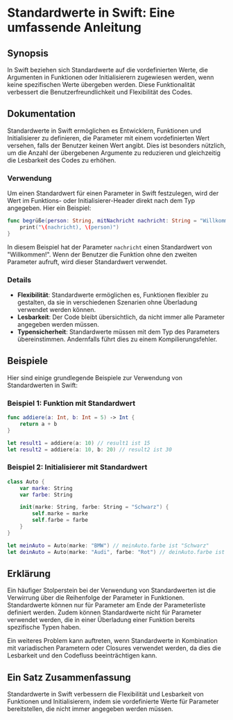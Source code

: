 <!--
Meta Description: # Standardwerte in Swift: Eine umfassende Anleitung ## Synopsis In Swift beziehen sich Standardwerte auf die vordefinierten Werte, die Argumenten in F...
Meta Keywords: die, standardwerte, swift, parameter, der
-->

# Standardwerte in Swift: Eine umfassende Anleitung

## Synopsis
In Swift beziehen sich Standardwerte auf die vordefinierten Werte, die Argumenten in Funktionen oder Initialisierern zugewiesen werden, wenn keine spezifischen Werte übergeben werden. Diese Funktionalität verbessert die Benutzerfreundlichkeit und Flexibilität des Codes.

## Dokumentation
Standardwerte in Swift ermöglichen es Entwicklern, Funktionen und Initialisierer zu definieren, die Parameter mit einem vordefinierten Wert versehen, falls der Benutzer keinen Wert angibt. Dies ist besonders nützlich, um die Anzahl der übergebenen Argumente zu reduzieren und gleichzeitig die Lesbarkeit des Codes zu erhöhen.

### Verwendung
Um einen Standardwert für einen Parameter in Swift festzulegen, wird der Wert im Funktions- oder Initialisierer-Header direkt nach dem Typ angegeben. Hier ein Beispiel:

```swift
func begrüße(person: String, mitNachricht nachricht: String = "Willkommen!") {
    print("\(nachricht), \(person)")
}
```

In diesem Beispiel hat der Parameter `nachricht` einen Standardwert von "Willkommen!". Wenn der Benutzer die Funktion ohne den zweiten Parameter aufruft, wird dieser Standardwert verwendet.

### Details
- **Flexibilität**: Standardwerte ermöglichen es, Funktionen flexibler zu gestalten, da sie in verschiedenen Szenarien ohne Überladung verwendet werden können.
- **Lesbarkeit**: Der Code bleibt übersichtlich, da nicht immer alle Parameter angegeben werden müssen.
- **Typensicherheit**: Standardwerte müssen mit dem Typ des Parameters übereinstimmen. Andernfalls führt dies zu einem Kompilierungsfehler.

## Beispiele
Hier sind einige grundlegende Beispiele zur Verwendung von Standardwerten in Swift:

### Beispiel 1: Funktion mit Standardwert
```swift
func addiere(a: Int, b: Int = 5) -> Int {
    return a + b
}

let result1 = addiere(a: 10) // result1 ist 15
let result2 = addiere(a: 10, b: 20) // result2 ist 30
```

### Beispiel 2: Initialisierer mit Standardwert
```swift
class Auto {
    var marke: String
    var farbe: String

    init(marke: String, farbe: String = "Schwarz") {
        self.marke = marke
        self.farbe = farbe
    }
}

let meinAuto = Auto(marke: "BMW") // meinAuto.farbe ist "Schwarz"
let deinAuto = Auto(marke: "Audi", farbe: "Rot") // deinAuto.farbe ist "Rot"
```

## Erklärung
Ein häufiger Stolperstein bei der Verwendung von Standardwerten ist die Verwirrung über die Reihenfolge der Parameter in Funktionen. Standardwerte können nur für Parameter am Ende der Parameterliste definiert werden. Zudem können Standardwerte nicht für Parameter verwendet werden, die in einer Überladung einer Funktion bereits spezifische Typen haben.

Ein weiteres Problem kann auftreten, wenn Standardwerte in Kombination mit variadischen Parametern oder Closures verwendet werden, da dies die Lesbarkeit und den Codefluss beeinträchtigen kann.

## Ein Satz Zusammenfassung
Standardwerte in Swift verbessern die Flexibilität und Lesbarkeit von Funktionen und Initialisierern, indem sie vordefinierte Werte für Parameter bereitstellen, die nicht immer angegeben werden müssen.